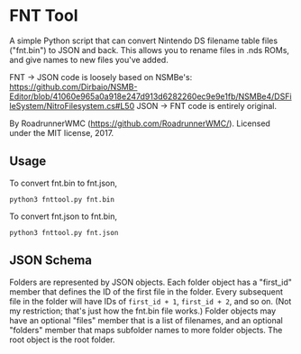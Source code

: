 FNT Tool
========

A simple Python script that can convert Nintendo DS filename table files ("fnt.bin") to JSON and back. This allows you to rename files in .nds ROMs, and give names to new files you've added.

FNT -> JSON code is loosely based on NSMBe's: https://github.com/Dirbaio/NSMB-Editor/blob/41060e965a0a918e247d913d6282260ec9e9e1fb/NSMBe4/DSFileSystem/NitroFilesystem.cs#L50
JSON -> FNT code is entirely original.

By RoadrunnerWMC (https://github.com/RoadrunnerWMC/). Licensed under the MIT license, 2017.

Usage
-----

To convert fnt.bin to fnt.json,

    python3 fnttool.py fnt.bin

To convert fnt.json to fnt.bin,

    python3 fnttool.py fnt.json

JSON Schema
-----------

Folders are represented by JSON objects. Each folder object has a "first_id" member that defines the ID of the first file in the folder. Every subsequent file in the folder will have IDs of `first_id + 1`, `first_id + 2`, and so on. (Not my restriction; that's just how the fnt.bin file works.) Folder objects may have an optional "files" member that is a list of filenames, and an optional "folders" member that maps subfolder names to more folder objects. The root object is the root folder.
